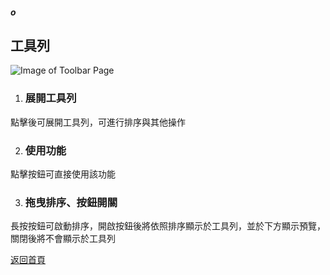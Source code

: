 ##### o
## 工具列

![Image of Toolbar Page](../v1/images/toolbar.png)

1. ### 展開工具列
點擊後可展開工具列，可進行排序與其他操作

2. ### 使用功能
點擊按鈕可直接使用該功能

3. ### 拖曳排序、按鈕開關
長按按鈕可啟動排序，開啟按鈕後將依照排序顯示於工具列，並於下方顯示預覽，關閉後將不會顯示於工具列  
  
[返回首頁](https://kimieno.github.io/android.pitt) 